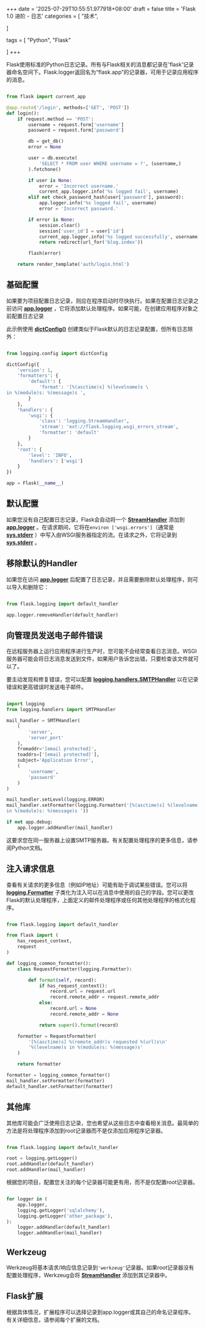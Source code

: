 +++
date = '2025-07-29T10:55:51.977918+08:00'
draft = false
title = 'Flask 1.0 进阶 - 日志'
categories = [
    "技术",

]

tags = [
    "Python",
    "Flask"

]
+++

Flask使用标准的Python日志记录。所有与Flask相关的消息都记录在'flask'记录器命名空间下。Flask.logger返回名为“flask.app”的记录器，可用于记录应用程序的消息。

```py

from flask import current_app

@app.route('/login', methods=['GET', 'POST'])
def login():
    if request.method == 'POST':
        username = request.form['username']
        password = request.form['password']

        db = get_db()
        error = None

        user = db.execute(
            'SELECT * FROM user WHERE username = ?', (username,)
        ).fetchone()

        if user is None:
            error = 'Incorrect username.'
            current_app.logger.info('%s logged fail', username)
        elif not check_password_hash(user['password'], password):
            app.logger.info('%s logged fail', username)
            error = 'Incorrect password.'

        if error is None:
            session.clear()
            session['user_id'] = user['id']
            current_app.logger.info('%s logged successfully', username)
            return redirect(url_for('blog.index'))

        flash(error)

    return render_template('auth/login.html')

```

## 基础配置

如果要为项目配置日志记录，则应在程序启动时尽快执行。如果在配置日志记录之前访问 [**app.logger**](https://flask.palletsprojects.com/en/1.0.x/api/#flask.Flask.logger) ，它将添加默认处理程序。如果可能，在创建应用程序对象之前配置日志记录

此示例使用 [**dictConfig()**](https://docs.python.org/3/library/logging.config.html#logging.config.dictConfig) 创建类似于Flask默认的日志记录配置，但所有日志除外：

```py

from logging.config import dictConfig

dictConfig({
    'version': 1,
    'formatters': {
        'default': {
            'format': '[%(asctime)s] %(levelname)s \
in %(module)s: %(message)s ',
        }
    },
    'handlers': {
        'wsgi': {
            'class': 'logging.StreamHandler',
            'stream': 'ext://flask.logging.wsgi_errors_stream',
            'formatter': 'default'
        }
    },
    'root': {
        'level': 'INFO',
        'handlers': ['wsgi']
    }
})

app = Flask(__name__)

```

## 默认配置

如果您没有自己配置日志记录，Flask会自动将一个 [**StreamHandler**](https://docs.python.org/3/library/logging.handlers.html#logging.StreamHandler) 添加到 [**app.logger**](https://flask.palletsprojects.com/en/1.0.x/api/#flask.Flask.logger) 。在请求期间，它将在`environ ['wsgi.errors']`（通常是 [**sys.stderr**](https://docs.python.org/3/library/sys.html#sys.stderr) ）中写入由WSGI服务器指定的流。在请求之外，它将记录到 [**sys.stderr**](https://docs.python.org/3/library/sys.html#sys.stderr) 。

## 移除默认的Handler

如果您在访问 [**app.logger**](https://flask.palletsprojects.com/en/1.0.x/api/#flask.Flask.logger) 后配置了日志记录，并且需要删除默认处理程序，则可以导入和删除它：

```py

from flask.logging import default_handler

app.logger.removeHandler(default_handler)

```

## 向管理员发送电子邮件错误

在远程服务器上运行应用程序进行生产时，您可能不会经常查看日志消息。WSGI服务器可能会将日志消息发送到文件，如果用户告诉您出错，只要检查该文件就可以了。

要主动发现和修复错误，您可以配置 [**logging.handlers.SMTPHandler**](https://docs.python.org/3/library/logging.handlers.html#logging.handlers.SMTPHandler) 以在记录错误和更高错误时发送电子邮件。

```py

import logging
from logging.handlers import SMTPHandler

mail_handler = SMTPHandler(
    (
        'server',
        'server_port'
    ),
    fromaddr='[email protected]',
    toaddrs=['[email protected]'],
    subject='Application Error',
    (
        'username',
        'password'
    )
)

mail_handler.setLevel(logging.ERROR)
mail_handler.setFormatter(logging.Formatter('[%(asctime)s] %(levelname)s \
in %(module)s: %(message)s '))

if not app.debug:
    app.logger.addHandler(mail_handler)

```

这要求您在同一服务器上设置SMTP服务器。有关配置处理程序的更多信息，请参阅Python文档。

## 注入请求信息

查看有关请求的更多信息（例如IP地址）可能有助于调试某些错误。您可以将 [**logging.Formatter**](https://docs.python.org/3/library/logging.html#logging.Formatter) 子类化为注入可以在消息中使用的自己的字段。您可以更改Flask的默认处理程序，上面定义的邮件处理程序或任何其他处理程序的格式化程序。

```py

from flask.logging import default_handler

from flask import (
    has_request_context,
    request
)

def logging_common_formatter():
    class RequestFormatter(logging.Formatter):

        def format(self, record):
            if has_request_context():
                record.url = request.url
                record.remote_addr = request.remote_addr
            else:
                record.url = None
                record.remote_addr = None

            return super().format(record)

    formatter = RequestFormatter(
        '[%(asctime)s] %(remote_addr)s requested %(url)s\n'
        '%(levelname)s in %(module)s: %(message)s'
    )

    return formatter

formatter = logging_common_formatter()
mail_handler.setFormatter(formatter)
default_handler.setFormatter(formatter)

```

## 其他库

其他库可能会广泛使用日志记录，您也希望从这些日志中查看相关消息。最简单的方法是将处理程序添加到root记录器而不是仅添加应用程序记录器。

```py

from flask.logging import default_handler

root = logging.getLogger()
root.addHandler(default_handler)
root.addHandler(mail_handler)

```

根据您的项目，配置您关注的每个记录器可能更有用，而不是仅配置root记录器。

```py

for logger in (
    app.logger,
    logging.getLogger('sqlalchemy'),
    logging.getLogger('other_package'),
):
    logger.addHandler(default_handler)
    logger.addHandler(mail_handler)

```

## Werkzeug

Werkzeug将基本请求/响应信息记录到`'werkzeug'`记录器。如果root记录器没有配置处理程序，Werkzeug会将 [**StreamHandler**](https://docs.python.org/3/library/logging.handlers.html#logging.StreamHandler) 添加到其记录器中。

## Flask扩展

根据具体情况，扩展程序可以选择记录到app.logger或其自己的命名记录程序。有关详细信息，请参阅每个扩展的文档。
